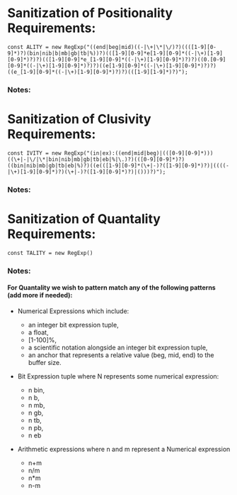 # Sanitization of Positionality Requirements:
    
    const ALITY = new RegExp("((end|beg|mid)((-|\+|\*|\/)?)((([1-9][0-9]*)?)(bin|nib|b|mb|gb|tb|%))?)(([1-9][0-9]*e[1-9][0-9]*((-|\+)[1-9][0-9]*)?)?)(([1-9][0-9]*e_[1-9][0-9]*((-|\+)[1-9][0-9]*)?)?)((0.[0-9][0-9]*((-|\+)[1-9][0-9]*)?)?)((e[1-9][0-9]*((-|\+)[1-9][0-9]*)?)?)((e_[1-9][0-9]*((-|\+)[1-9][0-9]*)?)?)(([1-9][1-9]*)?)");
    
### Notes:

    
# Sanitization of Clusivity Requirements:
    
    const IVITY = new RegExp("(in|ex):((end|mid|beg)|(([0-9][0-9]*)))((\+|-|\/|\*|bin|nib|mb|gb|tb|eb|%|\.)?)(([0-9][0-9]*)?)((bin|nib|mb|gb|tb|eb|%)?)((e(([1-9][0-9]*(\+|-)?([1-9][0-9]*)?)|((((-|\+)[1-9][0-9]*)?)(\+|-)?([1-9][0-9]*)?)|()))?)");

### Notes:

# Sanitization of Quantality Requirements:
    
    const TALITY = new RegExp()

### Notes:
#### For Quantality we wish to pattern match any of the following patterns (add more if needed):
- Numerical Expressions which include:
    - an integer bit expression tuple, 
    - a float, 
    - [1-100]%, 
    - a scientific notation alongside an integer bit expression tuple, 
    - an anchor that represents a relative value (beg, mid, end) to the buffer size.

- Bit Expression tuple where N represents some numerical expression: 
    - n bin, 
    - n b, 
    - n mb, 
    - n gb, 
    - n tb, 
    - n pb, 
    - n eb

- Arithmetic expressions where n and m represent a Numerical expression
    - n+m 
    - n/m 
    - n*m 
    - n-m

    
